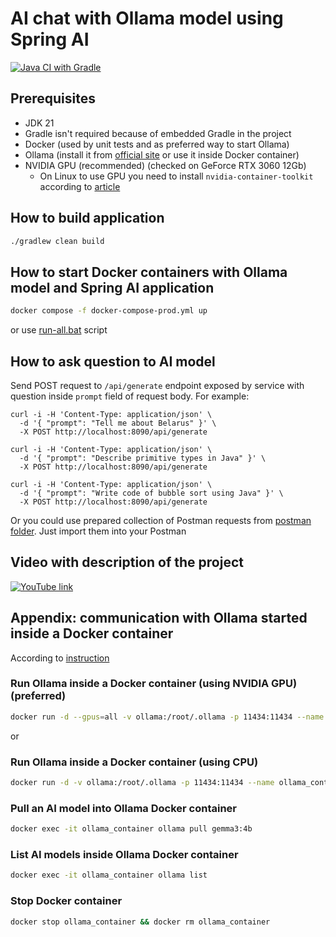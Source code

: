 # AI chat with Ollama model using Spring AI

[![Java CI with Gradle](https://github.com/andrei-punko/spring-ai-ollama/actions/workflows/gradle.yml/badge.svg)](https://github.com/andrei-punko/spring-ai-ollama/actions/workflows/gradle.yml)

## Prerequisites
- JDK 21
- Gradle isn't required because of embedded Gradle in the project
- Docker (used by unit tests and as preferred way to start Ollama)
- Ollama (install it from [official site](https://ollama.com/download) or use it inside Docker container)
- NVIDIA GPU (recommended) (checked on GeForce RTX 3060 12Gb)
  - On Linux to use GPU you need to install `nvidia-container-toolkit` according
    to [article](https://stackoverflow.com/questions/25185405/using-gpu-from-a-docker-container)

## How to build application

```bash
./gradlew clean build
```

## How to start Docker containers with Ollama model and Spring AI application

```bash
docker compose -f docker-compose-prod.yml up
```
or use [run-all.bat](run-all.bat) script

## How to ask question to AI model

Send POST request to `/api/generate` endpoint exposed by service with question inside `prompt` field of request body.
For example:
```shell
curl -i -H 'Content-Type: application/json' \
  -d '{ "prompt": "Tell me about Belarus" }' \
  -X POST http://localhost:8090/api/generate
```

```shell
curl -i -H 'Content-Type: application/json' \
  -d '{ "prompt": "Describe primitive types in Java" }' \
  -X POST http://localhost:8090/api/generate
```

```shell
curl -i -H 'Content-Type: application/json' \
  -d '{ "prompt": "Write code of bubble sort using Java" }' \
  -X POST http://localhost:8090/api/generate
```

Or you could use prepared collection of Postman requests from [postman folder](postman). Just import them into your
Postman

## Video with description of the project

[//]: # ([YouTube link]&#40;https://youtu.be/SoDIjw-Ov8o&#41;)
[![YouTube link](https://markdown-videos-api.jorgenkh.no/url?url=https%3A%2F%2Fyoutu.be%2FSoDIjw-Ov8o)](https://youtu.be/SoDIjw-Ov8o)

## Appendix: communication with Ollama started inside a Docker container

According to [instruction](https://ollama.com/blog/ollama-is-now-available-as-an-official-docker-image)

### Run Ollama inside a Docker container (using NVIDIA GPU) (preferred)
```bash
docker run -d --gpus=all -v ollama:/root/.ollama -p 11434:11434 --name ollama_container ollama/ollama
```
or

### Run Ollama inside a Docker container (using CPU)
```bash
docker run -d -v ollama:/root/.ollama -p 11434:11434 --name ollama_container ollama/ollama
```

### Pull an AI model into Ollama Docker container
```bash
docker exec -it ollama_container ollama pull gemma3:4b
```

### List AI models inside Ollama Docker container
```bash
docker exec -it ollama_container ollama list
```

### Stop Docker container
```bash
docker stop ollama_container && docker rm ollama_container
```
